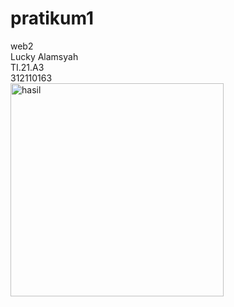 # pratikum1
web2 <br>
 Lucky Alamsyah<br>
 TI.21.A3<br>
 312110163<br>
 <img width="341" alt="hasil" src="https://user-images.githubusercontent.com/127645132/224599340-af40f5ae-d7e6-4a4d-a178-72e09a74bb32.png">
